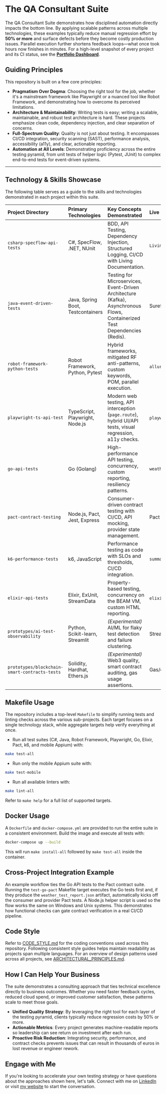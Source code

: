 # The QA Consultant Suite

The QA Consultant Suite demonstrates how disciplined automation directly impacts the bottom line. By applying scalable patterns across multiple technologies, these examples typically reduce manual regression effort by **50% or more** and surface defects before they become costly production issues. Parallel execution further shortens feedback loops—what once took hours now finishes in minutes. For a high-level snapshot of every project and its CI status, see the **[Portfolio Dashboard](dashboard.md)**.

## Guiding Principles

This repository is built on a few core principles:

-   **Pragmatism Over Dogma**: Choosing the right tool for the job, whether it's a mainstream framework like Playwright or a nuanced tool like Robot Framework, and demonstrating how to overcome its perceived limitations.
-   **Architecture & Maintainability**: Writing tests is easy; writing a scalable, maintainable, and robust test architecture is hard. These projects emphasize clean code, dependency injection, and clear separation of concerns.
-   **Full-Spectrum Quality**: Quality is not just about testing. It encompasses CI/CD integration, security scanning (SAST), performance analysis, accessibility (a11y), and clear, actionable reporting.
-   **Automation at All Levels**: Demonstrating proficiency across the entire testing pyramid, from unit tests of helper logic (Pytest, JUnit) to complex end-to-end tests for event-driven systems.

---

## Technology & Skills Showcase

The following table serves as a guide to the skills and technologies demonstrated in each project within this suite.

| Project Directory | Primary Technologies | Key Concepts Demonstrated | Live Report |
| :--- | :--- | :--- | :--- |
| `csharp-specflow-api-tests` | C#, SpecFlow, .NET, NUnit | BDD, API Testing, Dependency Injection, Structured Logging, CI/CD with Living Documentation. | `LivingDoc.html` artifact |
| `java-event-driven-tests` | Java, Spring Boot, Testcontainers | Testing for Microservices, Event-Driven Architecture (Kafka), Asynchronous Flows, Containerized Test Dependencies (Redis). | Surefire HTML reports |
| `robot-framework-python-tests` | Robot Framework, Python, Pytest | Hybrid frameworks, mitigated RF anti-patterns, custom keywords, POM, parallel execution. | `allure-report` artifact |
| `playwright-ts-api-test` | TypeScript, Playwright, Node.js | Modern web testing, API interception (`page.route`), hybrid UI/API tests, visual regression, a11y checks. | `playwright-report` HTML |
| `go-api-tests` | Go (Golang) | High-performance API testing, concurrency, custom reporting, resiliency patterns. | `weather_test_report.json` |
| `pact-contract-testing` | Node.js, Pact, Jest, Express | Consumer-driven contract testing with CI/CD, API mocking, provider state management. | Pact logs & HTML |
| `k6-performance-tests` | k6, JavaScript | Performance testing as code with SLOs and thresholds, CI/CD integration. | `summary.html` |
| `elixir-api-tests` | Elixir, ExUnit, StreamData | Property-based testing, concurrency on the BEAM VM, custom HTML reporting. | `elixir-reports` HTML |
| `prototypes/ai-test-observability` | Python, Scikit-learn, Streamlit | *(Experimental)* AI/ML for flaky test detection and failure clustering. | Streamlit dashboard |
| `prototypes/blockchain-smart-contracts-tests` | Solidity, Hardhat, Ethers.js | *(Experimental)* Web3 quality, smart contract auditing, gas usage assertions. | Gas/coverage reports |

## Makefile Usage

The repository includes a top-level `Makefile` to simplify running tests and
linting checks across the various sub-projects. Each target focuses on a single
technology stack, while aggregate targets help verify everything at once.

- Run all test suites (C#, Java, Robot Framework, Playwright, Go, Elixir, Pact, k6, and mobile Appium) with:

```bash
make test-all
```

- Run only the mobile Appium suite with:

```bash
make test-mobile
```

- Run all available linters with:

```bash
make lint-all
```

Refer to `make help` for a full list of supported targets.

## Docker Usage

A `Dockerfile` and `docker-compose.yml` are provided to run the entire suite in a consistent environment. Build the image and execute all tests with:

```bash
docker-compose up --build
```

This will run `make install-all` followed by `make test-all` inside the container.

## Cross-Project Integration Example

An example workflow ties the Go API tests to the Pact contract suite. Running
the `test-go-pact` Makefile target executes the Go tests first and, if they
produce the `weather_test_report.json` artifact, automatically kicks off the
consumer and provider Pact tests. A Node.js helper script is used so the flow
works the same on Windows and Unix systems. This demonstrates how functional
checks can gate contract verification in a real CI/CD pipeline.

## Code Style

Refer to [CODE_STYLE.md](CODE_STYLE.md) for the coding conventions used across
this repository. Following consistent style guides helps maintain readability
as projects span multiple languages.
For an overview of design patterns used across all projects, see [ARCHITECTURAL_PRINCIPLES.md](ARCHITECTURAL_PRINCIPLES.md).

## How I Can Help Your Business

The suite demonstrates a consulting approach that ties technical excellence directly to business outcomes. Whether you need faster feedback cycles, reduced cloud spend, or improved customer satisfaction, these patterns scale to meet those goals.

- **Unified Quality Strategy**: By leveraging the right tool for each layer of the testing pyramid, clients typically reduce regression costs by 50% or more.
- **Actionable Metrics**: Every project generates machine-readable reports so leadership can see return on investment after each run.
- **Proactive Risk Reduction**: Integrating security, performance, and contract checks prevents issues that can result in thousands of euros in lost revenue or engineer rework.

## Engage with Me

If you're looking to accelerate your own testing strategy or have questions about the approaches shown here, let's talk. Connect with me on [LinkedIn](https://www.linkedin.com/) or visit [my website](https://example.com) to start the conversation.
